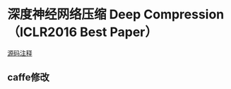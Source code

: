 # 深度神经网络压缩 Deep Compression （ICLR2016 Best Paper）

[源码注释](https://github.com/Ewenwan/DeepCompression-caffe)

## caffe修改
